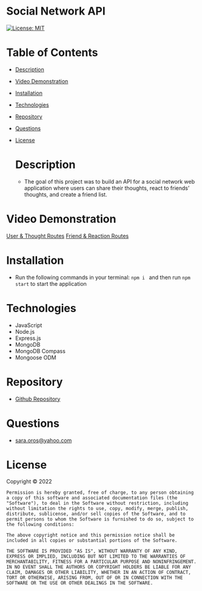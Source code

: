 
  # Social Network API
[![License: MIT](https://img.shields.io/badge/License-MIT-yellow.svg)](https://opensource.org/licenses/MIT)

# Table of Contents

- [Description](#description)
- [Video Demonstration](#video-demonstration)
- [Installation](#installation)
- [Technologies](#technologies)
- [Repository](#repository)
- [Questions](#questions)
- [License](#license)

  # Description
  - The goal of this project was to build an API for a social network web application where users can share their thoughts, react to friends’ thoughts, and create a friend list.

# Video Demonstration
[User & Thought Routes](https://drive.google.com/file/d/10w3Odr3kMj6VOuIBzw-xjHuFvSEgfmBB/view)
[Friend & Reaction Routes](https://drive.google.com/file/d/1_0lS7R60VptkyusTK92oqPi-mHJ95WLu/view)

  # Installation
  - Run the following commands in your terminal: `npm i ` and then run `npm start` to start the application

  # Technologies
  - JavaScript
  - Node.js
  - Express.js
  - MongoDB
  - MongoDB Compass
  - Mongoose ODM


  # Repository
  - <a href="https://github.com/saraoros">Github Repository</a>

  # Questions
  - sara.oros@yahoo.com

  # License
  Copyright © 2022

    Permission is hereby granted, free of charge, to any person obtaining a copy of this software and associated documentation files (the "Software"), to deal in the Software without restriction, including without limitation the rights to use, copy, modify, merge, publish, distribute, sublicense, and/or sell copies of the Software, and to permit persons to whom the Software is furnished to do so, subject to the following conditions:
    
    The above copyright notice and this permission notice shall be included in all copies or substantial portions of the Software.
    
    THE SOFTWARE IS PROVIDED "AS IS", WITHOUT WARRANTY OF ANY KIND, EXPRESS OR IMPLIED, INCLUDING BUT NOT LIMITED TO THE WARRANTIES OF MERCHANTABILITY, FITNESS FOR A PARTICULAR PURPOSE AND NONINFRINGEMENT. IN NO EVENT SHALL THE AUTHORS OR COPYRIGHT HOLDERS BE LIABLE FOR ANY CLAIM, DAMAGES OR OTHER LIABILITY, WHETHER IN AN ACTION OF CONTRACT, TORT OR OTHERWISE, ARISING FROM, OUT OF OR IN CONNECTION WITH THE SOFTWARE OR THE USE OR OTHER DEALINGS IN THE SOFTWARE.
  
